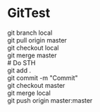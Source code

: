 # GitTest
git branch local  
git pull origin master  
git checkout local  
git merge master  
\# Do STH  
git add .  
git commit -m "Commit"  
git checkout master  
git merge local  
git push origin master:master  
